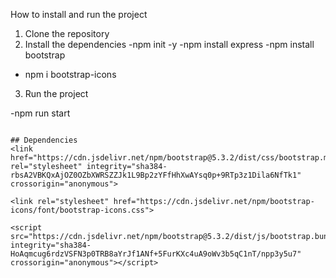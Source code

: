 How to install and run the project
1. Clone the repository
2. Install the dependencies
   -npm init -y
    -npm install express
    -npm install bootstrap
 - npm i bootstrap-icons


3. Run the project

-npm run start
```

## Dependencies
<link href="https://cdn.jsdelivr.net/npm/bootstrap@5.3.2/dist/css/bootstrap.min.css" rel="stylesheet" integrity="sha384-rbsA2VBKQxAjOZ0OZbXWRSZZJk1L9Bp2zYFfHhXwAYsq0p+9RTp3z1Dila6NfTk1" crossorigin="anonymous">

<link rel="stylesheet" href="https://cdn.jsdelivr.net/npm/bootstrap-icons/font/bootstrap-icons.css">

<script src="https://cdn.jsdelivr.net/npm/bootstrap@5.3.2/dist/js/bootstrap.bundle.min.js" integrity="sha384-HoAqmcug6rdzVSFN3p0TRB8aYrJf1ANf+5FurKXc4uA9oWv3b5qC1nT/npp3y5u7" crossorigin="anonymous"></script>

